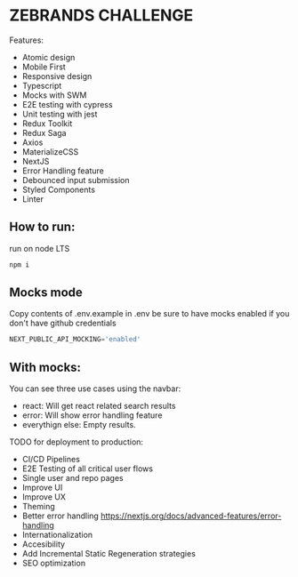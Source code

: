 # ZEBRANDS CHALLENGE

Features:
- Atomic design
- Mobile First
- Responsive design
- Typescript
- Mocks with SWM
- E2E testing with cypress
- Unit testing with jest
- Redux Toolkit
- Redux Saga
- Axios
- MaterializeCSS
- NextJS
- Error Handling feature
- Debounced input submission
- Styled Components
- Linter

## How to run:

run on node LTS

```javascript
npm i
```

## Mocks mode

Copy contents of .env.example in .env
be sure to have mocks enabled if you don't have github credentials
```javascript
NEXT_PUBLIC_API_MOCKING='enabled'
```

## With mocks:

You can see three use cases using the navbar:

- react: Will get react related search results
- error: Will show error handling feature
- everythign else: Empty results.

TODO for deployment to production:
  - CI/CD Pipelines
  - E2E Testing of all critical user flows
  - Single user and repo pages
  - Improve UI
  - Improve UX
  - Theming
  - Better error handling https://nextjs.org/docs/advanced-features/error-handling
  - Internationalization
  - Accesibility
  - Add Incremental Static Regeneration strategies
  - SEO optimization